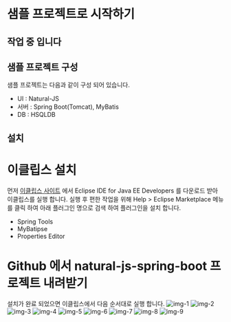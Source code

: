 [releases]: https://www.eclipse.org/downloads/eclipse-packages/

[img-1]: ./images/gtst/gtst0200/1.png
[img-2]: ./images/gtst/gtst0200/2.png
[img-3]: ./images/gtst/gtst0200/3.png
[img-4]: ./images/gtst/gtst0200/4.png
[img-5]: ./images/gtst/gtst0200/5.png
[img-6]: ./images/gtst/gtst0200/6.png
[img-7]: ./images/gtst/gtst0200/7.png
[img-8]: ./images/gtst/gtst0200/8.png
[img-9]: ./images/gtst/gtst0200/9.png

샘플 프로젝트로 시작하기
=====================
작업 중 입니다
-----------

샘플 프로젝트 구성
---------------
샘플 프로젝트는 다음과 같이 구성 되어 있습니다.
 * UI : Natural-JS
 * 서버 : Spring Boot(Tomcat), MyBatis
 * DB : HSQLDB

설치
---
# 이클립스 설치
먼저 [이클립스 사이트][releases] 에서 Eclipse IDE for Java EE Developers 를 다운로드 받아 이클립스를 실행 합니다.
실행 후 편한 작업을 위해 Help > Eclipse Marketplace 메뉴를 클릭 하여 아래 플러그인 명으로 검색 하여 플러그인을 설치 합니다.
 * Spring Tools
 * MyBatipse
 * Properties Editor

# Github 에서 natural-js-spring-boot 프로젝트 내려받기
설치가 완료 되었으면 이클립스에서 다음 순서대로 실행 합니다.
![img-1][]
![img-2][]
![img-3][]
![img-4][]
![img-5][]
![img-6][]
![img-7][]
![img-8][]
![img-9][]